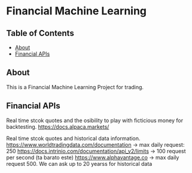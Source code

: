 # Financial Machine Learning

## Table of Contents

- [About](#about)
- [Financial APIs](#apis)

## About <a name = "about"></a>

This is a Financial Machine Learning Project for trading.

## Financial APIs <a name = "apis"></a>

Real time stcok quotes and the osibility to play with ficticious money for backtesting.
https://docs.alpaca.markets/

Real time stcok quotes and historical data information.
https://www.worldtradingdata.com/documentation -> max daily request: 250
https://docs.intrinio.com/documentation/api_v2/limits -> 100 request per second (ta barato este)
https://www.alphavantage.co -> max daily request 500. We can ask up to 20 yearss for historical data
